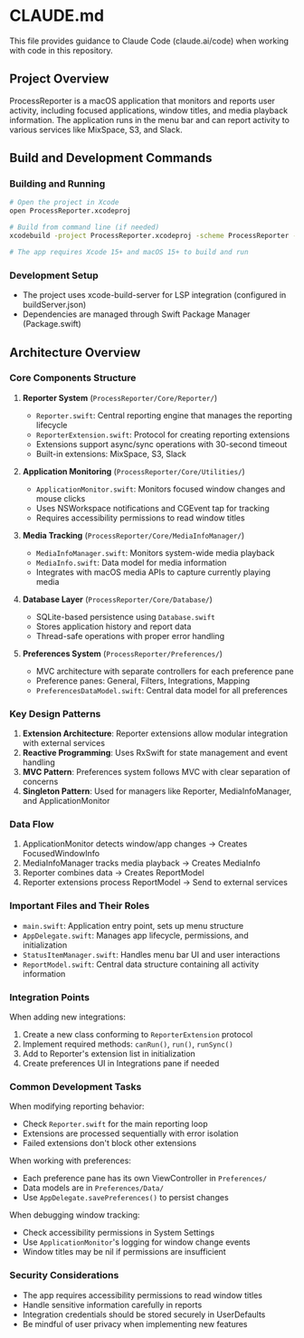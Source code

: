 # CLAUDE.md

This file provides guidance to Claude Code (claude.ai/code) when working with code in this repository.

## Project Overview

ProcessReporter is a macOS application that monitors and reports user activity, including focused applications, window titles, and media playback information. The application runs in the menu bar and can report activity to various services like MixSpace, S3, and Slack.

## Build and Development Commands

### Building and Running
```bash
# Open the project in Xcode
open ProcessReporter.xcodeproj

# Build from command line (if needed)
xcodebuild -project ProcessReporter.xcodeproj -scheme ProcessReporter -configuration Debug build

# The app requires Xcode 15+ and macOS 15+ to build and run
```

### Development Setup
- The project uses xcode-build-server for LSP integration (configured in buildServer.json)
- Dependencies are managed through Swift Package Manager (Package.swift)

## Architecture Overview

### Core Components Structure

1. **Reporter System** (`ProcessReporter/Core/Reporter/`)
   - `Reporter.swift`: Central reporting engine that manages the reporting lifecycle
   - `ReporterExtension.swift`: Protocol for creating reporting extensions
   - Extensions support async/sync operations with 30-second timeout
   - Built-in extensions: MixSpace, S3, Slack

2. **Application Monitoring** (`ProcessReporter/Core/Utilities/`)
   - `ApplicationMonitor.swift`: Monitors focused window changes and mouse clicks
   - Uses NSWorkspace notifications and CGEvent tap for tracking
   - Requires accessibility permissions to read window titles

3. **Media Tracking** (`ProcessReporter/Core/MediaInfoManager/`)
   - `MediaInfoManager.swift`: Monitors system-wide media playback
   - `MediaInfo.swift`: Data model for media information
   - Integrates with macOS media APIs to capture currently playing media

4. **Database Layer** (`ProcessReporter/Core/Database/`)
   - SQLite-based persistence using `Database.swift`
   - Stores application history and report data
   - Thread-safe operations with proper error handling

5. **Preferences System** (`ProcessReporter/Preferences/`)
   - MVC architecture with separate controllers for each preference pane
   - Preference panes: General, Filters, Integrations, Mapping
   - `PreferencesDataModel.swift`: Central data model for all preferences

### Key Design Patterns

1. **Extension Architecture**: Reporter extensions allow modular integration with external services
2. **Reactive Programming**: Uses RxSwift for state management and event handling
3. **MVC Pattern**: Preferences system follows MVC with clear separation of concerns
4. **Singleton Pattern**: Used for managers like Reporter, MediaInfoManager, and ApplicationMonitor

### Data Flow

1. ApplicationMonitor detects window/app changes → Creates FocusedWindowInfo
2. MediaInfoManager tracks media playback → Creates MediaInfo
3. Reporter combines data → Creates ReportModel
4. Reporter extensions process ReportModel → Send to external services

### Important Files and Their Roles

- `main.swift`: Application entry point, sets up menu structure
- `AppDelegate.swift`: Manages app lifecycle, permissions, and initialization
- `StatusItemManager.swift`: Handles menu bar UI and user interactions
- `ReportModel.swift`: Central data structure containing all activity information

### Integration Points

When adding new integrations:
1. Create a new class conforming to `ReporterExtension` protocol
2. Implement required methods: `canRun()`, `run()`, `runSync()` 
3. Add to Reporter's extension list in initialization
4. Create preferences UI in Integrations pane if needed

### Common Development Tasks

When modifying reporting behavior:
- Check `Reporter.swift` for the main reporting loop
- Extensions are processed sequentially with error isolation
- Failed extensions don't block other extensions

When working with preferences:
- Each preference pane has its own ViewController in `Preferences/`
- Data models are in `Preferences/Data/`
- Use `AppDelegate.savePreferences()` to persist changes

When debugging window tracking:
- Check accessibility permissions in System Settings
- Use `ApplicationMonitor`'s logging for window change events
- Window titles may be nil if permissions are insufficient

### Security Considerations

- The app requires accessibility permissions to read window titles
- Handle sensitive information carefully in reports
- Integration credentials should be stored securely in UserDefaults
- Be mindful of user privacy when implementing new features